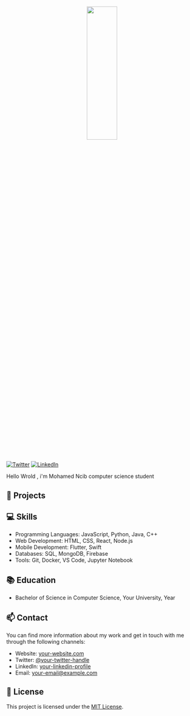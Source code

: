 # <p align="center"><img src="https://i.ibb.co/YPbL3Hy/hello-World.gif" width="40%" height="30%" align="center"></p>

[![Twitter]()](https://twitter.com/Mohamed__ncib)
[![LinkedIn](https://img.shields.io/badge/LinkedIn-Connect-blue)](https://www.linkedin.com/in/mohamed-ncib-1b17b5224/)


Hello Wrold , i'm Mohamed Ncib computer science student 
## 🚀 Projects


## 💻 Skills

- Programming Languages: JavaScript, Python, Java, C++
- Web Development: HTML, CSS, React, Node.js
- Mobile Development: Flutter, Swift
- Databases: SQL, MongoDB, Firebase
- Tools: Git, Docker, VS Code, Jupyter Notebook

## 📚 Education

- Bachelor of Science in Computer Science, Your University, Year

## 📫 Contact

You can find more information about my work and get in touch with me through the following channels:

- Website: [your-website.com](https://your-website.com)
- Twitter: [@your-twitter-handle](https://twitter.com/your-twitter-handle)
- LinkedIn: [your-linkedin-profile](https://linkedin.com/in/your-linkedin-profile)
- Email: your-email@example.com

## 📝 License

This project is licensed under the [MIT License](LICENSE).

